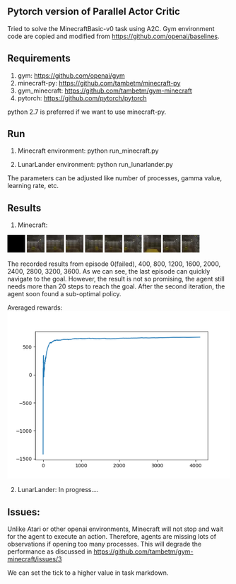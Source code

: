## Pytorch version of Parallel Actor Critic

Tried to solve the MinecraftBasic-v0 task using A2C.
Gym environment code are copied and modified from https://github.com/openai/baselines.

## Requirements
1. gym: https://github.com/openai/gym
2. minecraft-py: https://github.com/tambetm/minecraft-py
3. gym_minecraft: https://github.com/tambetm/gym-minecraft
4. pytorch: https://github.com/pytorch/pytorch

python 2.7 is preferred if we want to use minecraft-py.


## Run

1. Minecraft environment:
python run_minecraft.py

2. LunarLander environment:
python run_lunarlander.py

The parameters can be adjusted like number of processes, gamma value, learning rate, etc.

## Results

1. Minecraft:


![alt-text-1](videos/400.gif "Episode-0")
![alt-text-2](videos/0.gif "Episode-400")
![alt-text-3](videos/800.gif "Episode-800")
![alt-text-4](videos/1200.gif "Episode-1200")
![alt-text-5](videos/1600.gif "Episode-1600")
![alt-text-2](videos/2000.gif "Episode-2000")
![alt-text-2](videos/2400.gif "Episode-2400")
![alt-text-2](videos/2800.gif "Episode-2800")
![alt-text-2](videos/3200.gif "Episode-3200")
![alt-text-2](videos/3600.gif "Episode-3600")

The recorded results from episode 0(failed), 400, 800, 1200, 1600, 2000, 2400, 2800, 3200, 3600.
As we can see, the last episode can quickly navigate to the goal. However, the result is not so
promising, the agent still needs more than 20 steps to reach the goal. After the second iteration, the agent soon found a sub-optimal policy.

Averaged rewards:
![alt-text-1](videos/rewards.png "Averaged rewards")


2. LunarLander:
In progress....

## Issues:

Unlike Atari or other openai environments, Minecraft will not stop and wait for the agent to execute an action. Therefore, 
agents are missing lots of observations if opening too many processes. This will degrade the performance as discussed in 
https://github.com/tambetm/gym-minecraft/issues/3

We can set the tick to a higher value in task markdown.
